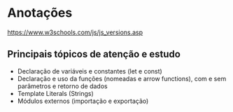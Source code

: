 # Anotações
 https://www.w3schools.com/js/js_versions.asp

## Principais tópicos de atenção e estudo
 - Declaração de variáveis e constantes (let e const)
 - Declaração e uso da funções  (nomeadas e arrow functions), com e sem parâmetros e retorno de dados
 - Template Literals (Strings)
 - Módulos externos (importação e exportação)
